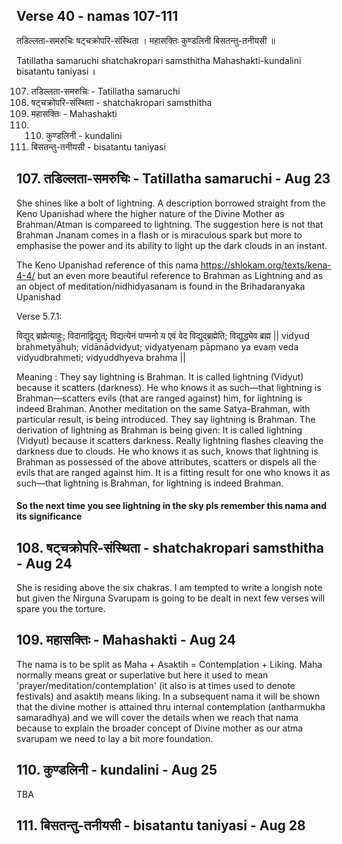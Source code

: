 ## Verse 40 - namas 107-111

तडिल्लता-समरुचिः षट्चक्रोपरि-संस्थिता ।
महासक्तिः कुण्डलिनी बिसतन्तु-तनीयसी ॥ 

Tatillatha samaruchi shatchakropari samsthitha
Mahashakti-kundalini bisatantu taniyasi ॥ 

107. तडिल्लता-समरुचिः - Tatillatha samaruchi
108. षट्चक्रोपरि-संस्थिता - shatchakropari samsthitha
109. महासक्तिः - Mahashakti
110. 110. कुण्डलिनी - kundalini 
111. बिसतन्तु-तनीयसी - bisatantu taniyasi

## 107. तडिल्लता-समरुचिः - Tatillatha samaruchi - Aug 23

She shines like a bolt of lightning. A description borrowed straight from the Keno Upanishad where the higher nature of the Divine Mother as Brahman/Atman is compareed to lightning.  The suggestion here is not that Brahman Jnanam comes in a flash or is miraculous spark but more to emphasise the power and its ability to light up the dark clouds in an instant. 

The Keno Upanishad reference of this nama https://shlokam.org/texts/kena-4-4/ but an even more beautiful reference to Brahman as Lightning and as an object of meditation/nidhidyasanam is found in the Brihadaranyaka Upanishad

Verse 5.7.1:

विद्युद् ब्रह्मेत्याहुः; विदानाद्विद्युत्; विद्यत्येनं पाप्मनो य एवं वेद विद्युद्ब्रह्मेति; विद्युद्ध्येव ब्रह्म ||
vidyud brahmetyāhuḥ; vidānādvidyut; vidyatyenaṃ pāpmano ya evaṃ veda vidyudbrahmeti; vidyuddhyeva brahma || 

Meaning : They say lightning is Brahman. It is called lightning (Vidyut) because it scatters (darkness). He who knows it as such—that lightning is Brahman—scatters evils (that are ranged against) him, for lightning is indeed Brahman. Another meditation on the same Satya-Brahman, with particular result, is being introduced. They say lightning is Brahman. The derivation of lightning as Brahman is being given: It is called lightning (Vidyut) because it scatters darkness. Really lightning flashes cleaving the darkness due to clouds. He who knows it as such, knows that lightning is Brahman as possessed of the above attributes, scatters or dispels all the evils that are ranged against him. It is a fitting result for one who knows it as such—that lightning is Brahman, for lightning is indeed Brahman.

#### So the next time you see lightning in the sky pls remember this nama and its significance

## 108. षट्चक्रोपरि-संस्थिता - shatchakropari samsthitha - Aug 24

She is residing above the six chakras.  I am tempted to write a longish note but given the Nirguna Svarupam is going to be dealt in next few verses will spare you the torture. 

## 109. महासक्तिः - Mahashakti - Aug 24 

The nama is to be split as Maha + Asaktih = Contemplation + Liking. Maha normally means great or superlative but here it used to mean 'prayer/meditation/contemplation' (it also is at times used to denote festivals)  and asaktiḥ means liking.  In a subsequent nama it will be shown that the divine mother is attained thru internal contemplation (antharmukha samaradhya) and we will cover the details when we reach that nama because to explain the broader concept of Divine mother as our atma svarupam we need to lay a bit more foundation.

## 110. कुण्डलिनी - kundalini - Aug 25

TBA

## 111. बिसतन्तु-तनीयसी - bisatantu taniyasi - Aug 28
